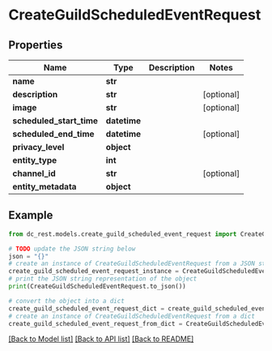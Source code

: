 # CreateGuildScheduledEventRequest


## Properties

Name | Type | Description | Notes
------------ | ------------- | ------------- | -------------
**name** | **str** |  | 
**description** | **str** |  | [optional] 
**image** | **str** |  | [optional] 
**scheduled_start_time** | **datetime** |  | 
**scheduled_end_time** | **datetime** |  | [optional] 
**privacy_level** | **object** |  | 
**entity_type** | **int** |  | 
**channel_id** | **str** |  | [optional] 
**entity_metadata** | **object** |  | 

## Example

```python
from dc_rest.models.create_guild_scheduled_event_request import CreateGuildScheduledEventRequest

# TODO update the JSON string below
json = "{}"
# create an instance of CreateGuildScheduledEventRequest from a JSON string
create_guild_scheduled_event_request_instance = CreateGuildScheduledEventRequest.from_json(json)
# print the JSON string representation of the object
print(CreateGuildScheduledEventRequest.to_json())

# convert the object into a dict
create_guild_scheduled_event_request_dict = create_guild_scheduled_event_request_instance.to_dict()
# create an instance of CreateGuildScheduledEventRequest from a dict
create_guild_scheduled_event_request_from_dict = CreateGuildScheduledEventRequest.from_dict(create_guild_scheduled_event_request_dict)
```
[[Back to Model list]](../README.md#documentation-for-models) [[Back to API list]](../README.md#documentation-for-api-endpoints) [[Back to README]](../README.md)


